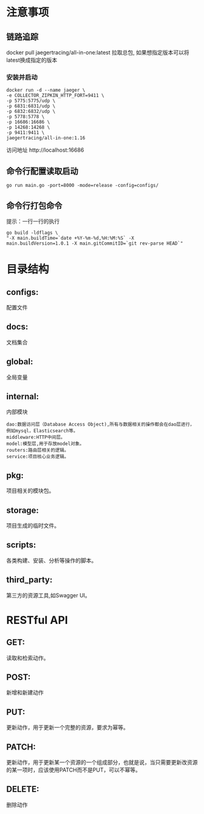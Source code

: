 # 注意事项  
## 链路追踪
docker pull jaegertracing/all-in-one:latest 拉取总包, 如果想指定版本可以将latest换成指定的版本
### 安装并启动

    docker run -d --name jaeger \
    -e COLLECTOR_ZIPKIN_HTTP_FORT=9411 \
    -p 5775:5775/udp \
    -p 6831:6831/udp \
    -p 6832:6832/udp \
    -p 5778:5778 \
    -p 16686:16686 \
    -p 14268:14268 \
    -p 9411:9411 \
    jaegertracing/all-in-one:1.16
访问地址 http://localhost:16686

## 命令行配置读取启动

    go run main.go -port=8000 -mode=release -config=configs/
## 命令行打包命令
提示：一行一行的执行

    go build -ldflags \
    "-X main.buildTime=`date +%Y-%m-%d,%H:%M:%S` -X main.buildVersion=1.0.1 -X main.gitCommitID=`git rev-parse HEAD`"

# 目录结构
## configs:
配置文件  
## docs:
文档集合  
## global:
全局变量  
## internal:
内部模块  

    dao:数据访问层（Database Access Object),所有与数据相关的操作都会在dao层进行，例如mysql，Elasticsearch等。
    middleware:HTTP中间层。
    model:模型层,用于存放model对象。
    routers:路由层相关的逻辑。
    service:项目核心业务逻辑。
## pkg:
项目相关的模块包。
## storage:
项目生成的临时文件。
## scripts:
各类构建、安装、分析等操作的脚本。
## third_party:
第三方的资源工具,如Swagger UI。


# RESTful API

## GET:  
读取和检索动作。
## POST:  
新增和新建动作
## PUT:
更新动作，用于更新一个完整的资源，要求为幂等。
## PATCH:  
更新动作，用于更新某一个资源的一个组成部分，也就是说，当只需要更新改资源的某一项时，应该使用PATCH而不是PUT，可以不幂等。
## DELETE:  
删除动作

